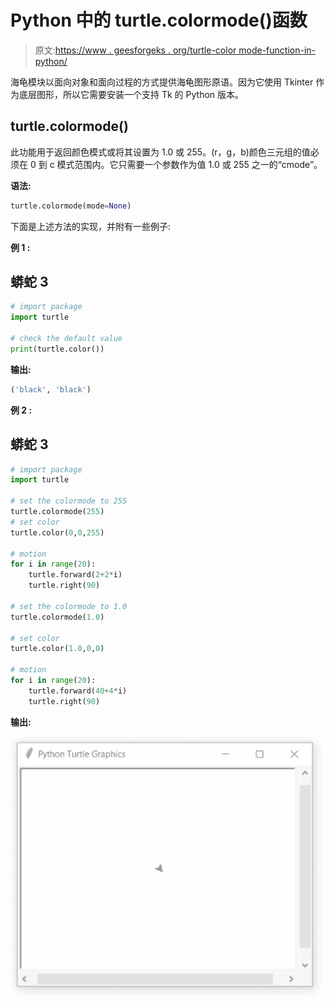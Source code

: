 # Python 中的 turtle.colormode()函数

> 原文:[https://www . geesforgeks . org/turtle-color mode-function-in-python/](https://www.geeksforgeeks.org/turtle-colormode-function-in-python/)

海龟模块以面向对象和面向过程的方式提供海龟图形原语。因为它使用 Tkinter 作为底层图形，所以它需要安装一个支持 Tk 的 Python 版本。

## turtle.colormode()

此功能用于返回颜色模式或将其设置为 1.0 或 255。(r，g，b)颜色三元组的值必须在 0 到 c 模式范围内。它只需要一个参数作为值 1.0 或 255 之一的“cmode”。

**语法:**

```py
turtle.colormode(mode=None)

```

下面是上述方法的实现，并附有一些例子:

**例 1 :**

## 蟒蛇 3

```py
# import package
import turtle

# check the default value
print(turtle.color())
```

**输出:**

```py
('black', 'black')

```

**例 2 :**

## 蟒蛇 3

```py
# import package
import turtle

# set the colormode to 255
turtle.colormode(255)
# set color
turtle.color(0,0,255)

# motion
for i in range(20):
    turtle.forward(2+2*i)
    turtle.right(90)

# set the colormode to 1.0
turtle.colormode(1.0)

# set color
turtle.color(1.0,0,0)

# motion
for i in range(20):
    turtle.forward(40+4*i)
    turtle.right(90)
```

**输出:**

![](img/620d0f8cd7ae85544749e7dff787476f.png)